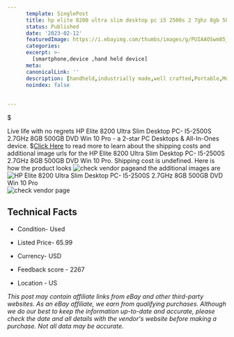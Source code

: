 ```yaml
---
      template: SinglePost
      title: hp elite 8200 ultra slim desktop pc i5 2500s 2 7ghz 8gb 500gb dvd win 10 pro
      status: Published
      date: '2023-02-12'
      featuredImage: https://i.ebayimg.com/thumbs/images/g/PUIAAOSwm85jy1zf/s-l225.jpg
      categories: 
      excerpt: >-
        [smartphone,device ,hand held device]
      meta:
      canonicalLink: ''
      description: [handheld,industrially made,well crafted,Portable,Mobile,Compact,Convenient,Lightweight,Maneuverable,Man-portable,Miniature,Carriable,Hand-held,Light,Holdable,Transportable,Mobile device,Pocket-sized,On-the-go,Wireless,Cordless,Compact size,Convenient size, smartphone,device ,hand held device]
      noindex: false
      
        
---
```

$

Live life with no regrets HP Elite 8200 Ultra Slim Desktop PC- I5-2500S 2.7GHz 8GB 500GB DVD Win 10 Pro - a 2-star PC Desktops & All-In-Ones device.
$[Click Here](https://www.ebay.com/itm/115679693068?hash=item1aef0c090c%3Ag%3APUIAAOSwm85jy1zf&mkevt=1&mkcid=1&mkrid=711-53200-19255-0&campid=%253CePNCampaignId%253E&customid=%253CreferenceId%253E&toolid=10049) to read more to learn about the shipping costs and additional image urls for the HP Elite 8200 Ultra Slim Desktop PC- I5-2500S 2.7GHz 8GB 500GB DVD Win 10 Pro. Shipping cost is undefined. Here is how the product looks ![check vendor page](https://i.ebayimg.com/thumbs/images/g/PUIAAOSwm85jy1zf/s-l225.jpg)and the additional images are![HP Elite 8200 Ultra Slim Desktop PC- I5-2500S 2.7GHz 8GB 500GB DVD Win 10 Pro](https://i.ebayimg.com/images/g/PUIAAOSwm85jy1zf/s-l1600.jpg)![check vendor page](https://origin-galleryplus.ebayimg.com/ws/web/115679693068_2_0_1/225x225.jpg,https://origin-galleryplus.ebayimg.com/ws/web/115679693068_3_0_1/225x225.jpg,https://origin-galleryplus.ebayimg.com/ws/web/115679693068_4_0_1/225x225.jpg,https://origin-galleryplus.ebayimg.com/ws/web/115679693068_5_0_1/225x225.jpg,https://origin-galleryplus.ebayimg.com/ws/web/115679693068_6_0_1/225x225.jpg,https://origin-galleryplus.ebayimg.com/ws/web/115679693068_7_0_1/225x225.jpg,https://origin-galleryplus.ebayimg.com/ws/web/115679693068_8_0_1/225x225.jpg,https://origin-galleryplus.ebayimg.com/ws/web/115679693068_9_0_1/225x225.jpg,https://origin-galleryplus.ebayimg.com/ws/web/115679693068_10_0_1/225x225.jpg,https://origin-galleryplus.ebayimg.com/ws/web/115679693068_11_0_1/225x225.jpg,https://origin-galleryplus.ebayimg.com/ws/web/115679693068_12_0_1/225x225.jpg,https://origin-galleryplus.ebayimg.com/ws/web/115679693068_13_0_1/225x225.jpg,https://origin-galleryplus.ebayimg.com/ws/web/115679693068_14_0_1/225x225.jpg,https://origin-galleryplus.ebayimg.com/ws/web/115679693068_15_0_1/225x225.jpg,https://origin-galleryplus.ebayimg.com/ws/web/115679693068_16_0_1/225x225.jpg,https://origin-galleryplus.ebayimg.com/ws/web/115679693068_17_0_1/225x225.jpg)



 ## Technical Facts 



     
      

 - Condition- Used 


      

 - Listed Price- 65.99 


      

 - Currency- USD 


      

 - Feedback score - 2267 


      

 - Location - US 


      
      

 *_This post may contain affiliate links from eBay and other third-party websites. As an eBay affiliate, we earn from qualifying purchases. Although we do our best to keep the information up-to-date and accurate, please check the date and all details with the vendor's website before making a purchase. Not all data may be accurate._*






